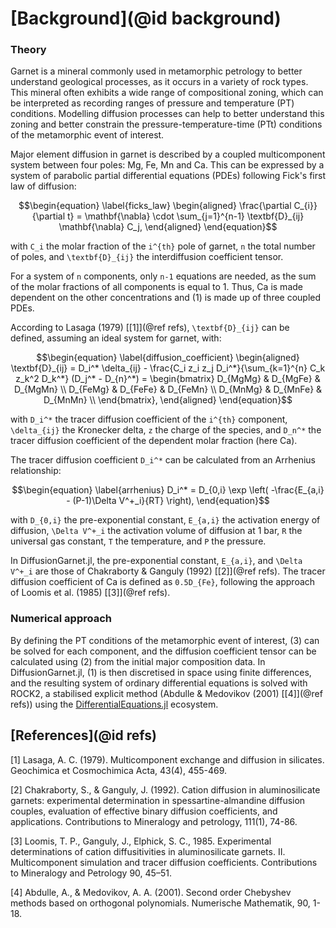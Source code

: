 # [Background](@id background)

### Theory

Garnet is a mineral commonly used in metamorphic petrology to better understand geological processes, as it occurs in a variety of rock types. This mineral often exhibits a wide range of compositional zoning, which can be interpreted as recording ranges of pressure and temperature (PT) conditions. Modelling diffusion processes can help to better understand this zoning and better constrain the pressure-temperature-time (PTt) conditions of the metamorphic event of interest.

Major element diffusion in garnet is described by a coupled multicomponent system between four poles: Mg, Fe, Mn and Ca. This can be expressed by a system of parabolic partial differential equations (PDEs) following Fick's first law of diffusion:

```math
\begin{equation}
  \label{ficks_law}
\begin{aligned}
    \frac{\partial C_{i}}{\partial t} = \mathbf{\nabla} \cdot \sum_{j=1}^{n-1} \textbf{D}_{ij} \mathbf{\nabla} C_j,
\end{aligned}
\end{equation}
```

with ``C_i`` the molar fraction of the ``i^{th}`` pole of garnet, ``n`` the total number of poles, and ``\textbf{D}_{ij}`` the interdiffusion coefficient tensor.

For a system of ``n`` components, only ``n-1`` equations are needed, as the sum of the molar fractions of all components is equal to 1. Thus, Ca is made dependent on the other concentrations and (1) is made up of three coupled PDEs.

According to Lasaga (1979) [[1]](@ref refs), ``\textbf{D}_{ij}`` can be defined, assuming an ideal system for garnet, with:

```math
\begin{equation}
  \label{diffusion_coefficient}
\begin{aligned}
    \textbf{D}_{ij} = D_i^* \delta_{ij} - \frac{C_i z_i z_j D_i^*}{\sum_{k=1}^{n} C_k z_k^2 D_k^*} (D_j^* - D_{n}^*) =
\begin{bmatrix}
    D_{MgMg} & D_{MgFe} & D_{MgMn} \\
    D_{FeMg} & D_{FeFe} &  D_{FeMn} \\
    D_{MnMg} & D_{MnFe} &  D_{MnMn} \\
\end{bmatrix},
\end{aligned}
\end{equation}
```

with ``D_i^*`` the tracer diffusion coefficient of the ``i^{th}`` component, ``\delta_{ij}`` the Kronecker delta, ``z`` the charge of the species, and ``D_n^*`` the tracer diffusion coefficient of the dependent molar fraction (here Ca).

The tracer diffusion coefficient ``D_i^*`` can be calculated from an Arrhenius relationship:

```math
\begin{equation}
  \label{arrhenius}
D_i^* = D_{0,i} \exp \left( -\frac{E_{a,i} - (P-1)\Delta V^+_i}{RT} \right),
\end{equation}
```

with ``D_{0,i}`` the pre-exponential constant, ``E_{a,i}`` the activation energy of diffusion, ``\Delta V^+_i`` the activation volume of diffusion at 1 bar, ``R`` the universal gas constant, ``T`` the temperature, and ``P`` the pressure.

In DiffusionGarnet.jl, the pre-exponential constant, ``E_{a,i}``, and ``\Delta V^+_i`` are those of Chakraborty & Ganguly (1992) [[2]](@ref refs). The tracer diffusion coefficient of Ca is defined as ``0.5D_{Fe}``, following the approach of Loomis et al. (1985) [[3]](@ref refs).

### Numerical approach

By defining the PT conditions of the metamorphic event of interest, (3) can be solved for each component, and the diffusion coefficient tensor can be calculated using (2) from the initial major composition data. In DiffusionGarnet.jl, (1) is then discretised in space using finite differences, and the resulting system of ordinary differential equations is solved with ROCK2, a stabilised explicit method (Abdulle & Medovikov (2001) [[4]](@ref refs)) using the [DifferentialEquations.jl](https://github.com/SciML/DifferentialEquations.jl) ecosystem.

## [References](@id refs)

[1] Lasaga, A. C. (1979). Multicomponent exchange and diffusion in silicates. Geochimica et Cosmochimica Acta, 43(4), 455-469.

[2] Chakraborty, S., & Ganguly, J. (1992). Cation diffusion in aluminosilicate garnets: experimental determination in spessartine-almandine diffusion couples, evaluation of effective binary diffusion coefficients, and applications. Contributions to Mineralogy and petrology, 111(1), 74-86.

[3] Loomis, T. P., Ganguly, J., Elphick, S. C., 1985. Experimental determinations of cation diffusitivities in aluminosilicate garnets. II. Multicomponent simulation and tracer diffusion coefficients. Contributions to Mineralogy and Petrology 90, 45–51.

[4] Abdulle, A., & Medovikov, A. A. (2001). Second order Chebyshev methods based on orthogonal polynomials. Numerische Mathematik, 90, 1-18.